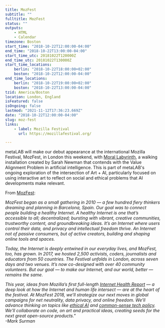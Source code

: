 ```yaml
---
title: MozFest
subtitle: ""
fulltitle: MozFest
status: ""
outputs:
    - HTML
    - Calendar
timezone: Boston
start_time: "2018-10-22T12:00:00-04:00"
end_time: "2018-10-22T13:00:00-04:00"
start_time_utc: 20181022T120000Z
end_time_utc: 20181022T130000Z
start_time_locations:
    berlin: "2018-10-22T18:00:00+02:00"
    boston: "2018-10-22T12:00:00-04:00"
end_time_locations:
    berlin: "2018-10-22T19:00:00+02:00"
    boston: "2018-10-22T13:00:00-04:00"
tzid: America/Boston
location: London, England
isFeatured: false
isOngoing: false
lastmod: "2021-11-12T17:36:23.669Z"
date: "2018-10-22T12:00:00-04:00"
slug: moz-fest
links:
    - label: Mozilla Festival
      url: https://mozillafestival.org/

---
```

metaLAB will make our debut appearance at the international Mozilla Festival, MozFest, in London this weekend, with [Moral Labyrinth](../morallabyrinth), a walking installation created by Sarah Newman that contends with the Value Alignment Problem in artificial intelligence. This is part of metaLAB's ongoing exploration of the intersection of Art + AI, particularly focused on using interactive art to reflect on social and ethical problems that AI developments make relevant.

From [MozFest](https://mozillafestival.org/about):<br />

*MozFest began as a small gathering in 2010 — a few hundred fiery thinkers dreaming and planning in Barcelona, Spain. Our goal was to connect people building a healthy Internet.
A healthy Internet is one that’s accessible to all; decentralized; bursting with vibrant, creative communities, trustworthy content, and groundbreaking ideas. It’s an Internet where users control their data, and privacy and intellectual freedom thrive. An Internet not of passive consumers, but of active creators, building and shaping online tools and spaces.*

*Today, the Internet is deeply entwined in our everyday lives, and MozFest, too, has grown. In 2017, we hosted 2,500 activists, coders, journalists and educators from 50 countries. The Festival unfolds in London, across seven days and two venues. It’s now co-designed with over 40 community volunteers. But our goal — to make our Internet, and our world, better — remains the same.*

*This year, ideas from Mozilla’s first full-length [Internet Health Report](https://internethealthreport.org/2018/) — a deep look at how the Internet and human life intersect — are at the heart of the festival. At MozFest 2018, we’ll strategize our next moves in global campaigns for net neutrality, data privacy, and online freedom. We’ll advance thinking on topics like [ethical AI](https://internethealthreport.org/2018/intelligent-machines-arent-always-right/) and [common-sense tech policy](https://internethealthreport.org/2018/germanys-hate-speech-law-makes-global-waves/). We’ll collaborate on code, on art and practical ideas, creating seeds for the next great open-source products."* <br />
*-Mark Surman*